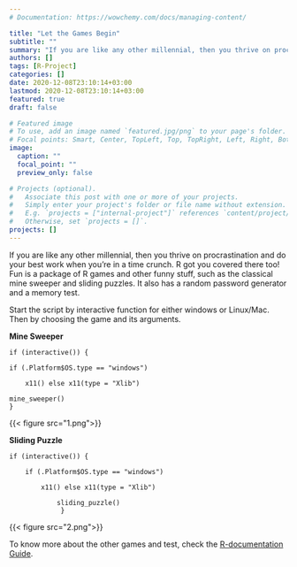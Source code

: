 ```yaml
---
# Documentation: https://wowchemy.com/docs/managing-content/

title: "Let the Games Begin"
subtitle: ""
summary: "If you are like any other millennial, then you thrive on procrastination and do your best work when you’re in a time crunch. R got you covered there too! Fun is a package of R games and other funny stuff, such as the classical Mine sweeper and sliding puzzles. It also has a random password generator and a memory test."
authors: []
tags: [R-Project]
categories: []
date: 2020-12-08T23:10:14+03:00
lastmod: 2020-12-08T23:10:14+03:00
featured: true
draft: false

# Featured image
# To use, add an image named `featured.jpg/png` to your page's folder.
# Focal points: Smart, Center, TopLeft, Top, TopRight, Left, Right, BottomLeft, Bottom, BottomRight.
image:
  caption: ""
  focal_point: ""
  preview_only: false

# Projects (optional).
#   Associate this post with one or more of your projects.
#   Simply enter your project's folder or file name without extension.
#   E.g. `projects = ["internal-project"]` references `content/project/deep-learning/index.md`.
#   Otherwise, set `projects = []`.
projects: []
---
```

If you are like any other millennial, then you thrive on procrastination and do your best work when you’re in a time crunch. R got you covered there too! Fun is a package of R games and other funny stuff, such as the classical mine sweeper and sliding puzzles. It also has a random password generator and a memory test.

Start the script by interactive function for either windows or Linux/Mac. Then by choosing the game and its arguments. 

**Mine Sweeper**

    if (interactive()) {
    
    if (.Platform$OS.type == "windows") 
        
        x11() else x11(type = "Xlib")
    
    mine_sweeper()
    }

{{< figure src="1.png">}}

**Sliding Puzzle**

    if (interactive()) {
    
        if (.Platform$OS.type == "windows") 
        
            x11() else x11(type = "Xlib")
    
                sliding_puzzle()
                 }

    
{{< figure src="2.png">}}


To know more about the other games and test, check the [R-documentation Guide](https://www.rdocumentation.org/packages/fun/versions/0.2).